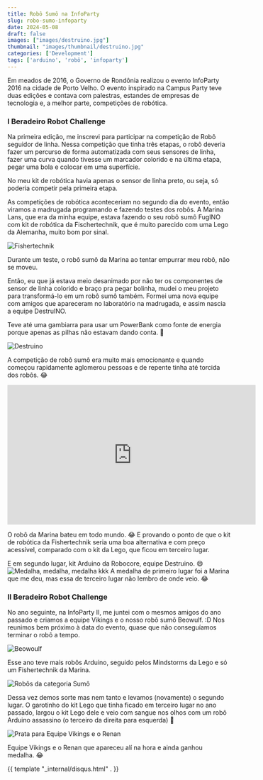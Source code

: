 ```yaml
---
title: Robô Sumô na InfoParty
slug: robo-sumo-infoparty
date: 2024-05-08
draft: false
images: ["images/destruino.jpg"]
thumbnail: "images/thumbnail/destruino.jpg"
categories: ['Development']
tags: ['arduino', 'robô', 'infoparty']
---
```


Em meados de 2016, o Governo de Rondônia realizou o evento InfoParty 2016 na cidade de Porto Velho.
O evento inspirado na Campus Party teve duas edições e contava com palestras, 
estandes de empresas de tecnologia e, a melhor parte, competições de robótica.

### I Beradeiro Robot Challenge

Na primeira edição, me inscrevi para participar na competição de Robô seguidor de linha.
Nessa competição que tinha três etapas, o robô deveria fazer um percurso de forma automatizada 
com seus sensores de linha, fazer uma curva quando tivesse um marcador colorido e na última etapa,
pegar uma bola e colocar em uma superfície.

<!--more-->

No meu kit de robótica havia apenas o sensor de linha preto, ou seja, só poderia competir pela primeira etapa.

As competições de robótica aconteceriam no segundo dia do evento, então viramos a madrugada
programando e fazendo testes dos robôs. A Marina Lans, que era da minha equipe, estava fazendo
o seu robô sumô FugINO com kit de robótica da Fischertechnik, que é muito parecido com uma Lego da Alemanha, muito bom por sinal.

![Fishertechnik](IMG_20161113_154455.jpg)

Durante um teste, o robô sumô da Marina ao tentar empurrar meu robô, não se moveu.

Então, eu que já estava meio desanimado por não ter os componentes de sensor de linha colorido e braço pra
pegar bolinha, mudei o meu projeto para transformá-lo em um robô sumô também.
Formei uma nova equipe com amigos que apareceram no laboratório na madrugada, e assim nascia a equipe DestruINO. 

Teve até uma gambiarra para usar um PowerBank como fonte de energia porque apenas as pilhas
não estavam dando conta. :robot:



![Destruino](IMG_20161108_190542.jpg)


A competição de robô sumô era muito mais emocionante e quando começou rapidamente aglomerou 
pessoas e de repente tinha até torcida dos robôs. :joy:

<iframe width="560" height="315" src="https://www.youtube.com/embed/EIfrBcwUcYA?si=1I5f2za6cMkndWdQ" title="YouTube video player" frameborder="0" allow="accelerometer; autoplay; clipboard-write; encrypted-media; gyroscope; picture-in-picture; web-share" referrerpolicy="strict-origin-when-cross-origin" allowfullscreen></iframe>

O robô da Marina bateu em todo mundo. :joy: E provando o ponto de que o kit de robótica da Fishertechnik 
seria uma boa alternativa e com preço acessível, comparado com o kit da Lego, que ficou em terceiro lugar.

E em segundo lugar, kit Arduino da Robocore, equipe Destruino. :smile:
![Medalha, medalha, medalha kkk](IMG_20161120_142115.jpg)
A medalha de primeiro lugar foi a Marina que me deu, mas essa de terceiro
lugar não lembro de onde veio. :joy:

### II Beradeiro Robot Challenge

 No ano seguinte, na InfoParty II, me juntei com o mesmos amigos do ano passado e criamos a equipe Vikings e o nosso robô sumô Beowulf. :D
 Nos reunimos bem próximo à data do evento, quase que não conseguíamos terminar o robô a tempo.

![Beowoulf](IMG_20171118_153340.jpg)

Esse ano teve mais robôs Arduino, seguido pelos Mindstorms da Lego e só um 
Fishertechnik da Marina.

![Robôs da categoria Sumô](IMG_20171119_105634.jpg)

Dessa vez demos sorte mas nem tanto e levamos (novamente) o segundo lugar.
O garotinho do kit Lego que tinha ficado em terceiro lugar no ano passado,
largou o kit Lego dele e veio com sangue nos olhos com um robô Arduino assassino (o terceiro da direita para esquerda) :exploding_head:

![Prata para Equipe Vikings e o Renan](7a8e8918aad7aaedc93845ba2af2fb61.jpg)

Equipe Vikings e o Renan que apareceu alí na hora e ainda ganhou medalha. :joy:

{{ template "_internal/disqus.html" . }}
